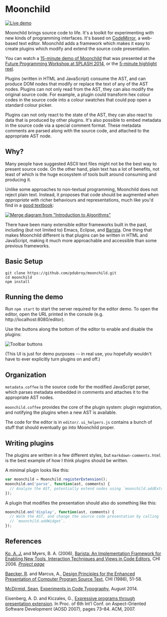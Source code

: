 # Moonchild

[![Live demo](https://img.shields.io/badge/Live%20demo-%E2%86%92-9D6EB3.svg?style=flat-square)](https://harc.github.io/moonchild/editor/)

Moonchild brings source code to life. It's a toolkit for experimenting with new
kinds of programming interfaces. It's based on [CodeMirror][cm], a web-based
text editor. Moonchild adds a framework which makes it easy to create plugins
which modify and extend the source code presentation.

You can watch a [15-minute demo of Moonchild](http://vimeo.com/106498564)
that was presented at the [Future Programming Workshop at SPLASH 2014][fpw], or the [5-minute highlight reel](https://vimeo.com/106578509).

[cm]: http://codemirror.net/
[fpw]: http://www.future-programming.org/program.html

Plugins (written in HTML and JavaScript) consume the AST, and can produce DOM
nodes that modify or replace the text of any of the AST nodes. Plugins can not
only read from the AST, they can also modify the original source code. For
example, a plugin could transform hex colour codes in the source code into a
colour swatches that could pop open a standard colour picker.

Plugins can not only react to the state of the AST, they can also react to
data that is produced by other plugins. It's also possible to embed metadata
in the source code via a special comment format. These metadata comments are
parsed along with the source code, and attached to the appropriate AST node.

## Why?

Many people have suggested ASCII text files might not be the best way to
present source code. On the other hand, plain text has a lot of benefits,
not least of which is the huge ecosystem of tools built around consuming and
producing it.

Unlike some approaches to non-textual programming, Moonchild does not reject
plain text. Instead, it proposes that code should be augmented _when 
appropriate_ with richer behaviours and representations, much like you'd find
in a [good textbook](http://mitpress.mit.edu/books/introduction-algorithms):

[![Merge diagram from "Introduction to Algorithms"][clr-image]][clr-link]

[clr-image]: https://raw.githubusercontent.com/pdubroy/moonchild/master/clr-merge-diagram.png
[clr-link]: http://mitpress.mit.edu/sites/default/files/titles/content/9780262033848_sch_0001.pdf

There have been many extensible editor frameworks built in the past, including
(but not limited to) Emacs, Eclipse, and [Barista][barista]. One thing that
makes Moonchild different is that plugins can be written in HTML and
JavaScript, making it much more approachable and accessible than some
previous frameworks.

[barista]: https://faculty.washington.edu/ajko/barista.shtml

## Basic Setup

```
git clone https://github.com/pdubroy/moonchild.git
cd moonchild
npm install
```

## Running the demo

Run `npm start` to start the server required for the editor demo. To open the editor, open the URL printed in the console (e.g. http://localhost:8080/editor).

Use the buttons along the bottom of the editor to enable and disable the plugins:

![Toolbar buttons](https://raw.githubusercontent.com/pdubroy/moonchild/master/editor/images/toolbar.png)

(This UI is just for demo purposes -- in real use, you hopefully wouldn't have to ever explicitly turn plugins on and off.)

## Organization

`metadata.coffee` is the source code for the modified JavaScript parser, which parses metadata embedded in comments and attaches it to the appropriate AST nodes.

`moonchild.coffee` provides the core of the plugin system: plugin registration, and notifying the plugins when a new AST is available.

The code for the editor is in `editor/`. `ui_helpers.js` contains a bunch of stuff that should eventually go into Moonchild proper.

## Writing plugins

The plugins are written in a few different styles, but `markdown-comments.html` is the best example of how I think plugins should be written.

A minimal plugin looks like this:

```js
var moonchild = Moonchild.registerExtension();
moonchild.on('parse', function(ast, comments) {
  // Analyze the AST, potentially extend nodes using `moonchild.addExtras`.
});
```

A plugin that modifies the presentation should also do something like this:
```js
moonchild.on('display', function(ast, comments) {
  // Walk the AST, and change the source code presentation by calling
  // `moonchild.addWidget`.
});
```

## References

[Ko, A. J.](https://faculty.washington.edu/ajko/) and Myers, B. A. (2006), [Barista: An Implementation Framework for Enabling New Tools, Interaction Techniques and Views in Code Editors](https://faculty.washington.edu/ajko/papers/Ko2006Barista.pdf), CHI 2006. [_Project page_](https://faculty.washington.edu/ajko/barista.shtml)

[Baecker, R](http://ron.taglab.ca/). and Marcus, A., [Design Principles for the Enhanced Presentation of Computer Program Source Text](http://www.diku.dk/OLD/undervisning/2001f/f01.639/baecker.pdf), CHI (1986), 51-58.

[McDirmid, Sean](http://research.microsoft.com/en-us/people/smcdirm/), [Experiments in Code Typography](http://research.microsoft.com/en-us/projects/liveprogramming/typography.aspx), August 2014.

Eisenberg, A. D. and Kiczales, G., [Expressive programs through presentation extension](http://www.cs.ubc.ca/~ade/research/ade-aosd.07.pdf). In Proc. of 6th Int’l Conf. on Aspect-Oriented Software Development (AOSD 2007), pages 73–84. ACM, 2007.
